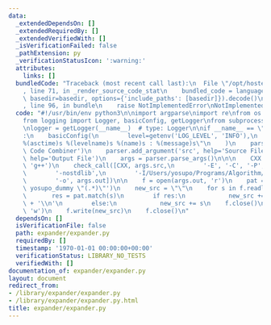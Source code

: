 ```yaml
---
data:
  _extendedDependsOn: []
  _extendedRequiredBy: []
  _extendedVerifiedWith: []
  _isVerificationFailed: false
  _pathExtension: py
  _verificationStatusIcon: ':warning:'
  attributes:
    links: []
  bundledCode: "Traceback (most recent call last):\n  File \"/opt/hostedtoolcache/Python/3.10.0/x64/lib/python3.10/site-packages/onlinejudge_verify/documentation/build.py\"\
    , line 71, in _render_source_code_stat\n    bundled_code = language.bundle(stat.path,\
    \ basedir=basedir, options={'include_paths': [basedir]}).decode()\n  File \"/opt/hostedtoolcache/Python/3.10.0/x64/lib/python3.10/site-packages/onlinejudge_verify/languages/python.py\"\
    , line 96, in bundle\n    raise NotImplementedError\nNotImplementedError\n"
  code: "#!/usr/bin/env python3\n\nimport argparse\nimport re\nfrom os import getenv\n\
    from logging import Logger, basicConfig, getLogger\nfrom subprocess import check_call\n\
    \nlogger = getLogger(__name__)  # type: Logger\n\nif __name__ == \"__main__\"\
    :\n    basicConfig(\n        level=getenv('LOG_LEVEL', 'INFO'),\n        format=\"\
    %(asctime)s %(levelname)s %(name)s : %(message)s\"\n    )\n    parser = argparse.ArgumentParser(description='Source\
    \ Code Combiner')\n    parser.add_argument('src', help='Source File')\n    parser.add_argument('out',\
    \ help='Output File')\n    args = parser.parse_args()\n\n\n    CXX = getenv('CXX',\
    \ 'g++')\n    check_call([CXX, args.src,\n        '-E', '-C', '-P',\n        '-I/Users/yosupo/Programs/Algorithm/src',\n\
    \        '-nostdlib',\n        '-I/Users/yosupo/Programs/Algorithm/expander/dummy_include',\n\
    \        '-o', args.out])\n\n    f = open(args.out, 'r')\n    pat = re.compile(r'#pragma\
    \ yosupo_dummy \"(.*)\"')\n    new_src = \"\"\n    for s in f.readlines():\n \
    \       res = pat.match(s)\n        if res:\n            new_src += res.group(1)\
    \ + '\\n'\n        else:\n            new_src += s\n    f.close()\n    f = open(args.out,\
    \ 'w')\n    f.write(new_src)\n    f.close()\n"
  dependsOn: []
  isVerificationFile: false
  path: expander/expander.py
  requiredBy: []
  timestamp: '1970-01-01 00:00:00+00:00'
  verificationStatus: LIBRARY_NO_TESTS
  verifiedWith: []
documentation_of: expander/expander.py
layout: document
redirect_from:
- /library/expander/expander.py
- /library/expander/expander.py.html
title: expander/expander.py
---
```


